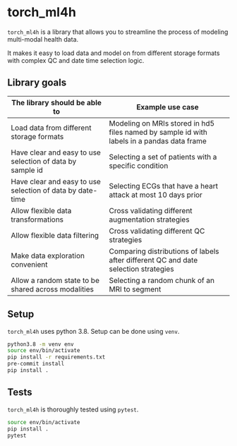# torch_ml4h
`torch_ml4h` is a library that allows you to streamline the process
of modeling multi-modal health data.

It makes it easy to load data and model on from different storage formats
with complex QC and date time selection logic.

## Library goals
| The library should be able to                              | Example use case
------------------------------------------------------------ | -----------------
| Load data from different storage formats                   | Modeling on MRIs stored in hd5 files named by sample id with labels in a pandas data frame
| Have clear and easy to use selection of data by sample id  | Selecting a set of patients with a specific condition
| Have clear and easy to use selection of data by date-time  | Selecting ECGs that have a heart attack at most 10 days prior
| Allow flexible data transformations                        | Cross validating different augmentation strategies
| Allow flexible data filtering                              | Cross validating different QC strategies
| Make data exploration convenient                           | Comparing distributions of labels after different QC and date selection strategies
| Allow a random state to be shared across modalities        | Selecting a random chunk of an MRI to segment

## Setup
`torch_ml4h` uses python 3.8.
Setup can be done using `venv`.
```bash
python3.8 -m venv env
source env/bin/activate
pip install -r requirements.txt
pre-commit install
pip install .
```

## Tests
`torch_ml4h` is thoroughly tested using `pytest`.
```bash
source env/bin/activate
pip install .
pytest
```
